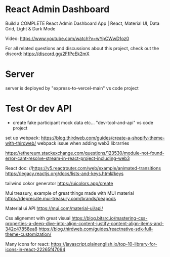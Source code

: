 # React Admin Dashboard

Build a COMPLETE React Admin Dashboard App | React, Material UI, Data Grid, Light & Dark Mode

Video: https://www.youtube.com/watch?v=wYpCWwD1oz0

For all related questions and discussions about this project, check out the discord: https://discord.gg/2FfPeEk2mX


# Server
server is deployed by "express-to-vercel-main" vs code project

# Test Or dev API
- create fake participant mock data etc...
"dev-tool-and-api"   vs code project 


set up webpack:
https://blog.thirdweb.com/guides/create-a-shopify-theme-with-thirdweb/
webpack issue when adding web3 librarries

https://ethereum.stackexchange.com/questions/123530/module-not-found-error-cant-resolve-stream-in-react-project-including-web3

React doc:
//https://v5.reactrouter.com/web/example/animated-transitions
https://legacy.reactjs.org/docs/lists-and-keys.html#keys

tailwind cokor generator
https://uicolors.app/create

Mui treasury, example of great things made with MUI material
https://deprecate.mui-treasury.com/brands/peapods

Material ui API
https://mui.com/material-ui/api/

Css alignemnt with great visual
https://blog.bitsrc.io/mastering-css-properties-a-deep-dive-into-align-content-justify-content-align-items-and-342c47858ea8
https://blog.thirdweb.com/guides/reactnative-sdk-full-theme-customization/


Many icons for react:
https://javascript.plainenglish.io/top-10-library-for-icons-in-react-22265f47094
